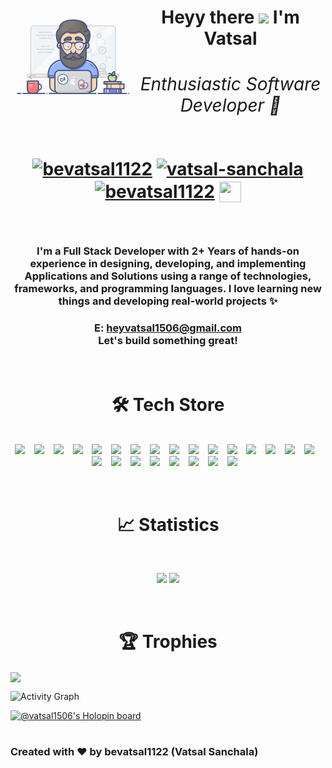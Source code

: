<div align="center">
<img align="left" src="https://github.com/bevatsal1122/bevatsal1122/blob/main/geek.gif" style="width: 200px;" />
  
<h1 align="center">
  <strong>
    Heyy there <img src="https://github.com/abdoachhoubi/abdoachhoubi/blob/main/gifs/Hi.gif" width="30" /> I'm Vatsal
    <br/>
    <h6 align="center">Enthusiastic Software Developer 💯</h6>
    <p>
      <a href="https://linkedin.com/in/bevatsal1122" target="_blank"><img align="center" src="https://raw.githubusercontent.com/rahuldkjain/github-profile-readme-generator/master/src/images/icons/Social/linked-in-alt.svg" alt="bevatsal1122" height="33" width="43" /></a>
      <a href="https://stackoverflow.com/users/16840241/vatsal-sanchala" target="_blank"><img align="center" src="https://raw.githubusercontent.com/rahuldkjain/github-profile-readme-generator/master/src/images/icons/Social/stack-overflow.svg" alt="vatsal-sanchala" height="33" width="43" /></a>
      <a href="https://twitter.com/bevatsal1122" target="blank"><img align="center" src="https://raw.githubusercontent.com/rahuldkjain/github-profile-readme-generator/master/src/images/icons/Social/twitter.svg" alt="bevatsal1122" height="33" width="43" /></a>
      <a href="https://devfolio.co/@bevatsal1122" target="blank"><img align="center" src="https://avatars.githubusercontent.com/u/38809367?s=280&v=4" height="33" width="35" style="border-radius: 50;"/></a>
    </p>
  </strong>
</h1>
<br />

<h3>
  I'm a Full Stack Developer with 2+ Years of hands-on experience in designing, developing, and implementing Applications and Solutions using a range of technologies, frameworks, and programming languages.
  I love learning new things and developing real-world projects ✨
</h3>

### E: heyvatsal1506@gmail.com <br /> Let's build something great!

</div>
<br />

<p>
<h1 align="center"><strong>🛠 Tech Store</strong></h1>
<br>
<div align="center">
  <img src="https://img.shields.io/badge/Express-38352A?style=for-the-badge&logo=express&logoColor=4FC08D" /> &ensp;
  <img src="https://img.shields.io/badge/PostgreSQL-316192?style=for-the-badge&logo=postgresql&logoColor=white" /> &ensp;
  <img src="https://img.shields.io/badge/Node.js-35495E?style=for-the-badge&logo=nodedotjs&logoColor=4FC08D" /> &ensp;
  <img src="https://img.shields.io/badge/React-563D7C?style=for-the-badge&logo=react&logoColor=61DAFB&labelColor=20232A" /> &ensp;
  <img src="https://img.shields.io/badge/Next.js-black?style=for-the-badge&logo=next.js&logoColor=white&labelColor=282828" /> &ensp;
  <img src="https://img.shields.io/badge/PHP-777BB4?style=for-the-badge&logo=php&logoColor=white" /> &ensp;
  <img src="https://img.shields.io/badge/Django-092E20?style=for-the-badge&logo=django&logoColor=white" /> &ensp;
  <img src="https://img.shields.io/badge/Amazon_AWS-232F3E?style=for-the-badge&logo=amazon-aws&logoColor=white" /> &ensp;
  <img src="https://img.shields.io/badge/json%20web%20tokens-323330?style=for-the-badge&logo=json-web-tokens&logoColor=pink" /> &ensp;
  <img src="https://img.shields.io/badge/MongoDB-4EA94B?style=for-the-badge&logo=mongodb&logoColor=white" /> &ensp;
  <img src="https://img.shields.io/badge/Meteor-5B665B?style=for-the-badge&logo=meteor&logoColor=green" /> &ensp;
  <img src="https://img.shields.io/badge/-C++-38352A?style=for-the-badge&logo=cplusplus&logoColor=98b982&labelColor=282828" /> &ensp;
  <img src="https://img.shields.io/badge/-Java-35495E?style=for-the-badge&logo=openjdk&logoColor=4FC08D" /> &ensp;
  <img src="https://img.shields.io/badge/SAS-2C2D72?style=for-the-badge&logo=SAS&logoColor=white" /> &ensp;
  <img src="https://img.shields.io/badge/-Python-d1a01f?style=for-the-badge&logo=python&logoColor=98b982&labelColor=282828" /> &ensp;
  <img src="https://img.shields.io/badge/-C-0769AD?style=for-the-badge&logo=c&logoColor=black" /> &ensp;
  <img src="https://img.shields.io/badge/-Javascript-d1a01f?style=for-the-badge&logo=javascript&logoColor=d1a01f&labelColor=282828" /> &ensp;
  <img src="https://img.shields.io/badge/Bootstrap-563D7C?style=for-the-badge&logo=bootstrap&logoColor=black&labelColor=563D7C" /> &ensp;
  <img src="https://img.shields.io/badge/Firebase-c58545?style=for-the-badge&logo=firebase&logoColor=F1E715&labelColor=282828" /> &ensp;
  <img src="https://img.shields.io/badge/React_Native-20232A?style=for-the-badge&logo=react&logoColor=61DAFB" /> &ensp;
  <img src="https://img.shields.io/badge/Postman-FF6C37?style=for-the-badge&logo=postman&logoColor=white" /> &ensp;
  <img src="https://img.shields.io/badge/jQuery-0769AD?style=for-the-badge&logo=jquery&logoColor=white" /> &ensp;
  <img src="https://img.shields.io/badge/-HTML5-c58545?style=for-the-badge&logo=html5&logoColor=c58545&labelColor=282828" /> &ensp;
  <img src="https://img.shields.io/badge/-CSS3-0769AD?style=for-the-badge&logo=css3&logoColor=0769AD&labelColor=282828" /> &ensp;
  	

</div>
</p>

<br />
<h1 align="center"><strong>📈 Statistics</strong></h1>
<br/>
<p align="center">
  <img width="46.5%" src="https://github-readme-stats.vercel.app/api?username=bevatsal1122&show_icons=true&theme=gruvbox&hide_border=true" />
  <img width="49.2%" src="https://github-readme-streak-stats.herokuapp.com/?user=bevatsal1122&theme=gruvbox&hide_border=true" />
  </a>
</p>
<br />

<h1 align="center"><strong>🏆 Trophies</strong></h1>
<img align="center" src="https://github-profile-trophy.vercel.app/?username=bevatsal1122&theme=gruvbox" />

<br />

![Activity Graph](https://github-readme-activity-graph.vercel.app/graph?username=bevatsal1122&custom_title=bevatsal1122's%20Contribution&bg_color=282828&color=BABABA&line=d1a01f&point=c58545&area=true&hide_border=true)

[![@vatsal1506's Holopin board](https://holopin.io/api/user/board?user=vatsal1506)](https://holopin.io/@vatsal1506)
<br />
<br />
### Created with ❤️ by bevatsal1122 (Vatsal Sanchala)
